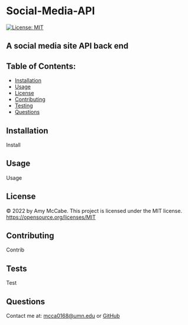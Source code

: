 # Social-Media-API
[![License: MIT](https://img.shields.io/badge/License-MIT-yellow.svg)](https://opensource.org/licenses/MIT)
## A social media site API back end
## Table of Contents:
- [Installation](#installation)
- [Usage](#usage)
- [License](#license)
- [Contributing](#contributing)
- [Testing](#tests)
- [Questions](#questions)
## Installation 
Install 
## Usage 
Usage
## License 
&copy; 2022 by Amy McCabe. 
This project is licensed under the MIT license.
https://opensource.org/licenses/MIT  
## Contributing 
Contrib 
## Tests 
Test
## Questions 
Contact me at: [mcca0168@umn.edu](mailto:mcca0168@umn.edu) or [GitHub](https://github.com/McAmy2001/)
